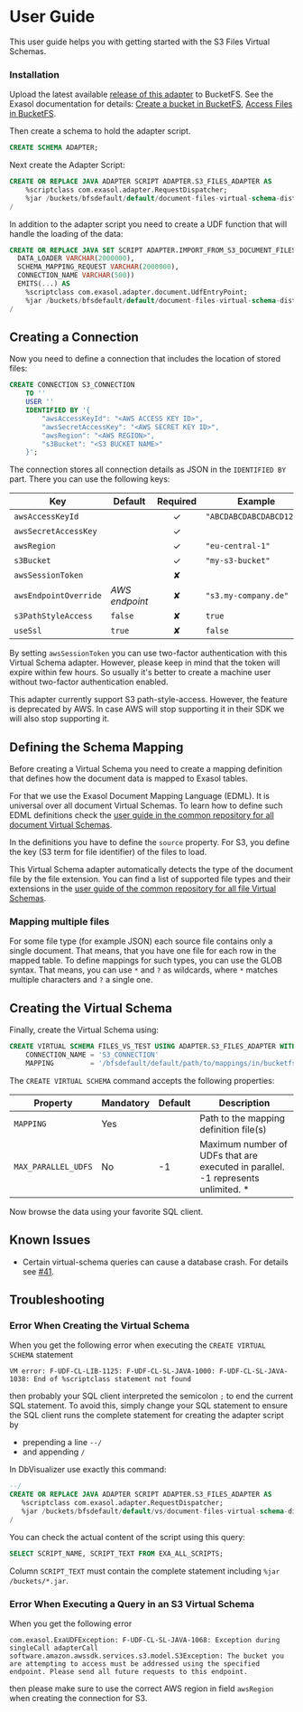 # User Guide

This user guide helps you with getting started with the S3 Files Virtual Schemas.

### Installation

Upload the latest available [release of this adapter](https://github.com/exasol/s3-document-files-virtual-schema/releases) to BucketFS. See the Exasol documentation for details: [Create a bucket in BucketFS](https://docs.exasol.com/administration/on-premise/bucketfs/create_new_bucket_in_bucketfs_service.htm), [Access Files in BucketFS](https://docs.exasol.com/administration/on-premise/bucketfs/accessfiles.htm).

Then create a schema to hold the adapter script.

```sql
CREATE SCHEMA ADAPTER;
```

Next create the Adapter Script:

```sql
CREATE OR REPLACE JAVA ADAPTER SCRIPT ADAPTER.S3_FILES_ADAPTER AS
    %scriptclass com.exasol.adapter.RequestDispatcher;
    %jar /buckets/bfsdefault/default/document-files-virtual-schema-dist-7.3.3-s3-2.8.1.jar;
/
```

In addition to the adapter script you need to create a UDF function that will handle the loading of the data:

```sql
CREATE OR REPLACE JAVA SET SCRIPT ADAPTER.IMPORT_FROM_S3_DOCUMENT_FILES(
  DATA_LOADER VARCHAR(2000000),
  SCHEMA_MAPPING_REQUEST VARCHAR(2000000),
  CONNECTION_NAME VARCHAR(500))
  EMITS(...) AS
    %scriptclass com.exasol.adapter.document.UdfEntryPoint;
    %jar /buckets/bfsdefault/default/document-files-virtual-schema-dist-7.3.3-s3-2.8.1.jar;
/
```

## Creating a Connection

Now you need to define a connection that includes the location of stored files:

```sql
CREATE CONNECTION S3_CONNECTION
    TO ''
    USER ''
    IDENTIFIED BY '{
        "awsAccessKeyId": "<AWS ACCESS KEY ID>", 
        "awsSecretAccessKey": "<AWS SECRET KEY ID>", 
        "awsRegion": "<AWS REGION>", 
        "s3Bucket": "<S3 BUCKET NAME>" 
    }';
``` 

The connection stores all connection details as JSON in the `IDENTIFIED BY` part. There you can use the following keys:

| Key                   | Default        |  Required  | Example                  |
|-----------------------|----------------|:----------:|--------------------------|
| `awsAccessKeyId`      |                |     ✓      | `"ABCDABCDABCDABCD1234"` |
| `awsSecretAccessKey`  |                |     ✓      |                          |
| `awsRegion`           |                |     ✓      | `"eu-central-1"`         |
| `s3Bucket`            |                |     ✓      | `"my-s3-bucket"`         |
| `awsSessionToken`     |                |     ✘      |                          |
| `awsEndpointOverride` | _AWS endpoint_ |     ✘      | `"s3.my-company.de"`     |
| `s3PathStyleAccess`   | `false`        |     ✘      | `true`                   |
| `useSsl`              | `true`         |     ✘      | `false`                  |

By setting `awsSessionToken` you can use two-factor authentication with this Virtual Schema adapter. However, please keep in mind that the token will expire within few hours. So usually it's better to create a machine user without two-factor authentication enabled.

This adapter currently support S3 path-style-access. However, the feature is deprecated by AWS. In case AWS will stop supporting it in their SDK we will also stop supporting it.

## Defining the Schema Mapping

Before creating a Virtual Schema you need to create a mapping definition that defines how the document data is mapped to Exasol tables.

For that we use the Exasol Document Mapping Language (EDML). It is universal over all document Virtual Schemas. To learn how to define such EDML definitions check the [user guide in the common repository for all document Virtual Schemas](https://github.com/exasol/virtual-schema-common-document/blob/main/doc/user_guide/edml_user_guide.md).

In the definitions you have to define the `source` property. For S3, you define the key (S3 term for file identifier) of the files to load.

This Virtual Schema adapter automatically detects the type of the document file by the file extension. You can find a list of supported file types and their extensions in the [user guide of the common repository for all file Virtual Schemas](https://github.com/exasol/virtual-schema-common-document-files/blob/main/doc/user_guide/user_guide.md).

### Mapping multiple files

For some file type (for example JSON) each source file contains only a single document. That means, that you have one file for each row in the mapped table. To define mappings for such types, you can use the GLOB syntax. That means, you can use `*` and `?` as wildcards, where `*` matches multiple characters and `?` a single one.

## Creating the Virtual Schema

Finally, create the Virtual Schema using:

```sql
CREATE VIRTUAL SCHEMA FILES_VS_TEST USING ADAPTER.S3_FILES_ADAPTER WITH
    CONNECTION_NAME = 'S3_CONNECTION'
    MAPPING         = '/bfsdefault/default/path/to/mappings/in/bucketfs';
```

The `CREATE VIRTUAL SCHEMA` command accepts the following properties:

| Property          | Mandatory   |  Default      |   Description                                                                   |
|-------------------|-------------|---------------|---------------------------------------------------------------------------------|
|`MAPPING`          | Yes         |               | Path to the mapping definition file(s)                                          |
|`MAX_PARALLEL_UDFS`| No          | -1            | Maximum number of UDFs that are executed in parallel. -1 represents unlimited. *| 


Now browse the data using your favorite SQL client.

## Known Issues

* Certain virtual-schema queries can cause a database crash. For details see [#41](https://github.com/exasol/virtual-schema-common-document-files/issues/41).

## Troubleshooting

### Error When Creating the Virtual Schema

When you get the following error when executing the `CREATE VIRTUAL SCHEMA` statement

```
VM error: F-UDF-CL-LIB-1125: F-UDF-CL-SL-JAVA-1000: F-UDF-CL-SL-JAVA-1038: End of %scriptclass statement not found
```

then probably your SQL client interpreted the semicolon `;` to end the current SQL statement.
To avoid this, simply change your SQL statement to ensure the SQL client runs the complete statement for creating the adapter script by 
* prepending a line `--/`
* and appending `/`

In DbVisualizer use exactly this command:

```sql
--/
CREATE OR REPLACE JAVA ADAPTER SCRIPT ADAPTER.S3_FILES_ADAPTER AS
   %scriptclass com.exasol.adapter.RequestDispatcher;
   %jar /buckets/bfsdefault/default/vs/document-files-virtual-schema-dist-7.3.3-s3-2.8.1.jar;
/
```

You can check the actual content of the script using this query:

```sql
SELECT SCRIPT_NAME, SCRIPT_TEXT FROM EXA_ALL_SCRIPTS;
```

Column `SCRIPT_TEXT` must contain the complete statement including `%jar /buckets/*.jar`.

### Error When Executing a Query in an S3 Virtual Schema

When you get the following error

```
com.exasol.ExaUDFException: F-UDF-CL-SL-JAVA-1068: Exception during singleCall adapterCall 
software.amazon.awssdk.services.s3.model.S3Exception: The bucket you are attempting to access must be addressed using the specified endpoint. Please send all future requests to this endpoint.
```

then please make sure to use the correct AWS region in field `awsRegion` when creating the connection for S3.
